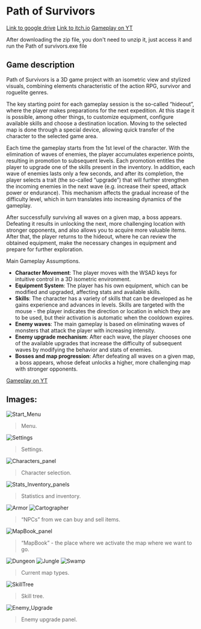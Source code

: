 # Path of Survivors
[Link to google drive](https://drive.google.com/file/d/18h_PIwM3Cu3Kq8-g4wJ2X5bZpkY4Ff__/view?usp=drive_link)
[Link to itch.io](https://gonzovip.itch.io/path-of-survivors)
[Gameplay on YT](https://youtu.be/cc3rMp5pJG8)

After downloading the zip file, you don't need to unzip it, just access it and run the Path of survivors.exe file

## Game description
Path of Survivors is a 3D game project with an isometric view and stylized visuals, combining elements characteristic of the action RPG, survivor and roguelite genres.

The key starting point for each gameplay session is the so-called “hideout”, where the player makes preparations for the next expedition. At this stage it is possible, among other things, to customize equipment, configure available skills and choose a destination location. Moving to the selected map is done through a special device, allowing quick transfer of the character to the selected game area.

Each time the gameplay starts from the 1st level of the character. With the elimination of waves of enemies, the player accumulates experience points, resulting in promotion to subsequent levels. Each promotion entitles the player to upgrade one of the skills present in the inventory. In addition, each wave of enemies lasts only a few seconds, and after its completion, the player selects a trait (the so-called “upgrade”) that will further strengthen the incoming enemies in the next wave (e.g. increase their speed, attack power or endurance). This mechanism affects the gradual increase of the difficulty level, which in turn translates into increasing dynamics of the gameplay.

After successfully surviving all waves on a given map, a boss appears. Defeating it results in unlocking the next, more challenging location with stronger opponents, and also allows you to acquire more valuable items. After that, the player returns to the hideout, where he can review the obtained equipment, make the necessary changes in equipment and prepare for further exploration.

Main Gameplay Assumptions.
- **Character Movement**: The player moves with the WSAD keys for intuitive control in a 3D isometric environment.
- **Equipment System**: The player has his own equipment, which can be modified and upgraded, affecting stats and available skills.
- **Skills**: The character has a variety of skills that can be developed as he gains experience and advances in levels. Skills are targeted with the mouse - the player indicates the direction or location in which they are to be used, but their activation is automatic when the cooldown expires.
- **Enemy waves**: The main gameplay is based on eliminating waves of monsters that attack the player with increasing intensity.
- **Enemy upgrade mechanism**: After each wave, the player chooses one of the available upgrades that increase the difficulty of subsequent waves by modifying the behavior and stats of enemies.
- **Bosses and map progression**: After defeating all waves on a given map, a boss appears, whose defeat unlocks a higher, more challenging map with stronger opponents.

[Gameplay on YT](https://youtu.be/cc3rMp5pJG8)

## Images:
![Start_Menu](https://github.com/user-attachments/assets/531cd889-8848-4018-b3f8-4f2ad7e962c9)
> Menu.

![Settings](https://github.com/user-attachments/assets/3b8b8aba-fbf9-4bf5-94f6-74f77050937c)
> Settings.

![Characters_panel](https://github.com/user-attachments/assets/b7f38862-9afc-43a5-a6b0-dbd3b9481397)
> Character selection.

![Stats_Inventory_panels](https://github.com/user-attachments/assets/fd4acb98-4100-4dc7-b0af-0a231f01465d)
> Statistics and inventory.

![Armor](https://github.com/user-attachments/assets/7eb04d5f-85d7-4456-b0e3-777775f9405b)
![Cartographer](https://github.com/user-attachments/assets/ab04e92b-20dc-4fcb-b783-22b25f42e588)
> “NPCs” from we can buy and sell items.

![MapBook_panel](https://github.com/user-attachments/assets/f2a1dc31-34af-4556-ae8a-ab586bc82749)
> “MapBook” - the place where we activate the map where we want to go.

![Dungeon](https://github.com/user-attachments/assets/9c1d2ae6-34b4-48d6-b2fe-cb3fef9106c0)
![Jungle](https://github.com/user-attachments/assets/856faba2-2e4b-451b-b73b-e0839cf35122)
![Swamp](https://github.com/user-attachments/assets/e80c2e0f-8e94-4e82-9345-8299b034f9c9)
> Current map types.

![SkillTree](https://github.com/user-attachments/assets/ac87f4c3-124d-4dd9-bff0-6b7c0677b903)
> Skill tree.

![Enemy_Upgrade](https://github.com/user-attachments/assets/cc4b474f-c926-4754-a413-37cc8be2b57e)
> Enemy upgrade panel.

